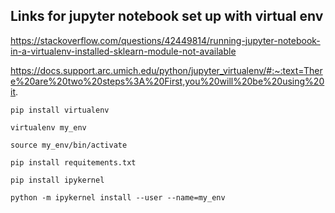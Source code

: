 ## Links for jupyter notebook set up with virtual env


https://stackoverflow.com/questions/42449814/running-jupyter-notebook-in-a-virtualenv-installed-sklearn-module-not-available

https://docs.support.arc.umich.edu/python/jupyter_virtualenv/#:~:text=There%20are%20two%20steps%3A%20First,you%20will%20be%20using%20it.


`pip install virtualenv`

`virtualenv my_env`

`source my_env/bin/activate`

`pip install requitements.txt`

`pip install ipykernel`

`python -m ipykernel install --user --name=my_env`



